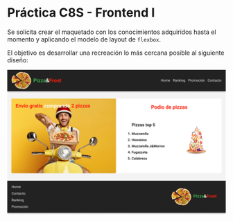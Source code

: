 # Práctica C8S - Frontend I

Se solicita crear el maquetado con los conocimientos adquiridos hasta el momento y aplicando el modelo de layout de `flexbox`.  

El objetivo es desarrollar una recreación lo más cercana posible al siguiente diseño:  

![Diseño Figma C8S](./img/c8s_design.jpg "Diseño figma para la práctica")